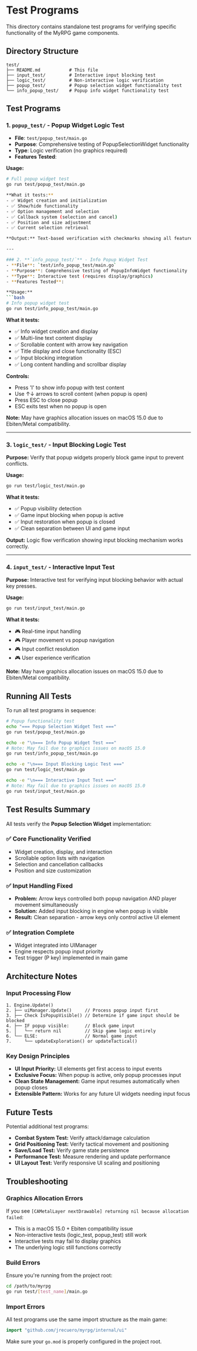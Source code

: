 # Test Programs

This directory contains standalone test programs for verifying specific functionality of the MyRPG game components.

## Directory Structure

```
test/
├── README.md           # This file
├── input_test/         # Interactive input blocking test 
├── logic_test/         # Non-interactive logic verification
├── popup_test/         # Popup selection widget functionality test
└── info_popup_test/    # Popup info widget functionality test
```

## Test Programs

### 1. **`popup_test/`** - Popup Widget Logic Test
- **File**: `test/popup_test/main.go`
- **Purpose**: Comprehensive testing of PopupSelectionWidget functionality
- **Type**: Logic verification (no graphics required)
- **Features Tested**:

**Usage:**
```bash
# Full popup widget test
go run test/popup_test/main.go

**What it tests:**
- ✅ Widget creation and initialization
- ✅ Show/hide functionality  
- ✅ Option management and selection
- ✅ Callback system (selection and cancel)
- ✅ Position and size adjustment
- ✅ Current selection retrieval

**Output:** Text-based verification with checkmarks showing all features work correctly.

---

### 2. **`info_popup_test/`** - Info Popup Widget Test
- **File**: `test/info_popup_test/main.go`
- **Purpose**: Comprehensive testing of PopupInfoWidget functionality
- **Type**: Interactive test (requires display/graphics)
- **Features Tested**:

**Usage:**
```bash
# Info popup widget test
go run test/info_popup_test/main.go
```

**What it tests:**
- ✅ Info widget creation and display
- ✅ Multi-line text content display
- ✅ Scrollable content with arrow key navigation
- ✅ Title display and close functionality (ESC)
- ✅ Input blocking integration
- ✅ Long content handling and scrollbar display

**Controls:**
- Press 'I' to show info popup with test content
- Use ↑↓ arrows to scroll content (when popup is open)
- Press ESC to close popup
- ESC exits test when no popup is open

**Note:** May have graphics allocation issues on macOS 15.0 due to Ebiten/Metal compatibility.

---

### 3. **`logic_test/`** - Input Blocking Logic Test  
**Purpose:** Verify that popup widgets properly block game input to prevent conflicts.

**Usage:**
```bash
go run test/logic_test/main.go
```

**What it tests:**
- ✅ Popup visibility detection
- ✅ Game input blocking when popup is active
- ✅ Input restoration when popup is closed
- ✅ Clean separation between UI and game input

**Output:** Logic flow verification showing input blocking mechanism works correctly.

---

### 4. **`input_test/`** - Interactive Input Test
**Purpose:** Interactive test for verifying input blocking behavior with actual key presses.

**Usage:**
```bash
go run test/input_test/main.go
```

**What it tests:**
- 🎮 Real-time input handling
- 🎮 Player movement vs popup navigation
- 🎮 Input conflict resolution
- 🎮 User experience verification

**Note:** May have graphics allocation issues on macOS 15.0 due to Ebiten/Metal compatibility.

## Running All Tests

To run all test programs in sequence:

```bash
# Popup functionality test
echo "=== Popup Selection Widget Test ==="
go run test/popup_test/main.go

echo -e "\n=== Info Popup Widget Test ==="
# Note: May fail due to graphics issues on macOS 15.0
go run test/info_popup_test/main.go

echo -e "\n=== Input Blocking Logic Test ==="  
go run test/logic_test/main.go

echo -e "\n=== Interactive Input Test ==="
# Note: May fail due to graphics issues on macOS 15.0
go run test/input_test/main.go
```

## Test Results Summary

All tests verify the **Popup Selection Widget** implementation:

### ✅ Core Functionality Verified
- Widget creation, display, and interaction
- Scrollable option lists with navigation
- Selection and cancellation callbacks
- Position and size customization

### ✅ Input Handling Fixed
- **Problem:** Arrow keys controlled both popup navigation AND player movement simultaneously
- **Solution:** Added input blocking in engine when popup is visible
- **Result:** Clean separation - arrow keys only control active UI element

### ✅ Integration Complete
- Widget integrated into UIManager
- Engine respects popup input priority
- Test trigger (P key) implemented in main game

## Architecture Notes

### Input Processing Flow
```
1. Engine.Update()
2. ├── uiManager.Update()     // Process popup input first
3. ├── Check IsPopupVisible() // Determine if game input should be blocked  
4. ├── IF popup visible:      // Block game input
5. │   └── return nil         // Skip game logic entirely
6. └── ELSE:                  // Normal game input
7.     └── updateExploration() or updateTactical()
```

### Key Design Principles
- **UI Input Priority:** UI elements get first access to input events
- **Exclusive Focus:** When popup is active, only popup processes input
- **Clean State Management:** Game input resumes automatically when popup closes
- **Extensible Pattern:** Works for any future UI widgets needing input focus

## Future Tests

Potential additional test programs:

- **Combat System Test:** Verify attack/damage calculation
- **Grid Positioning Test:** Verify tactical movement and positioning  
- **Save/Load Test:** Verify game state persistence
- **Performance Test:** Measure rendering and update performance
- **UI Layout Test:** Verify responsive UI scaling and positioning

## Troubleshooting

### Graphics Allocation Errors
If you see `[CAMetalLayer nextDrawable] returning nil because allocation failed`:
- This is a macOS 15.0 + Ebiten compatibility issue
- Non-interactive tests (logic_test, popup_test) still work
- Interactive tests may fail to display graphics
- The underlying logic still functions correctly

### Build Errors
Ensure you're running from the project root:
```bash
cd /path/to/myrpg
go run test/[test_name]/main.go
```

### Import Errors
All test programs use the same import structure as the main game:
```go
import "github.com/jrecuero/myrpg/internal/ui"
```

Make sure your `go.mod` is properly configured in the project root.